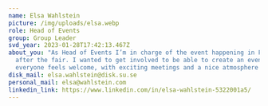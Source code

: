 ```yaml
---
name: Elsa Wahlstein
picture: /img/uploads/elsa.webp
role: Head of Events
group: Group Leader
svd_year: 2023-01-28T17:42:13.467Z
about_you: "As Head of Events I’m in charge of the event happening in Foo bar
  after the fair. I wanted to get involved to be able to create an event where
  everyone feels welcome, with exciting meetings and a nice atmosphere! "
disk_mail: elsa.wahlstein@disk.su.se
personal_mail: elsa@wahlstein.com
linkedin_link: https://www.linkedin.com/in/elsa-wahlstein-5322001a5/
---
```

